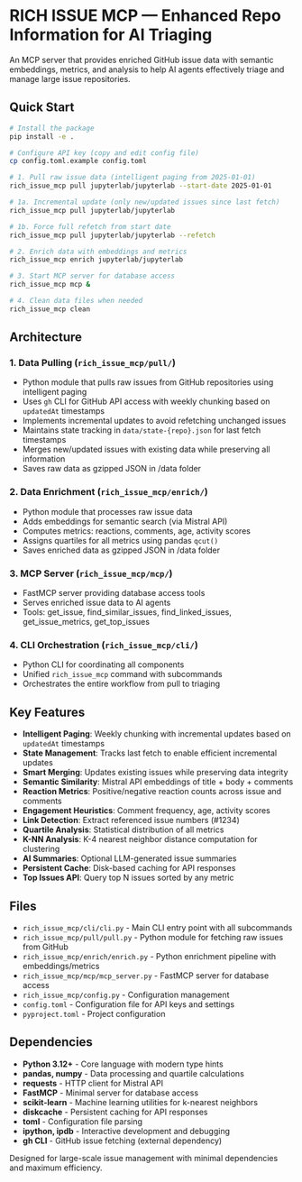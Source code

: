 # RICH ISSUE MCP — Enhanced Repo Information for AI Triaging

An MCP server that provides enriched GitHub issue data with semantic embeddings, metrics, and analysis to help AI agents effectively triage and manage large issue repositories.

## Quick Start

```bash
# Install the package
pip install -e .

# Configure API key (copy and edit config file)
cp config.toml.example config.toml

# 1. Pull raw issue data (intelligent paging from 2025-01-01)
rich_issue_mcp pull jupyterlab/jupyterlab --start-date 2025-01-01

# 1a. Incremental update (only new/updated issues since last fetch)
rich_issue_mcp pull jupyterlab/jupyterlab

# 1b. Force full refetch from start date
rich_issue_mcp pull jupyterlab/jupyterlab --refetch

# 2. Enrich data with embeddings and metrics
rich_issue_mcp enrich jupyterlab/jupyterlab

# 3. Start MCP server for database access
rich_issue_mcp mcp &

# 4. Clean data files when needed
rich_issue_mcp clean
```

## Architecture

### 1. Data Pulling (`rich_issue_mcp/pull/`)
- Python module that pulls raw issues from GitHub repositories using intelligent paging
- Uses `gh` CLI for GitHub API access with weekly chunking based on `updatedAt` timestamps
- Implements incremental updates to avoid refetching unchanged issues
- Maintains state tracking in `data/state-{repo}.json` for last fetch timestamps
- Merges new/updated issues with existing data while preserving all information
- Saves raw data as gzipped JSON in /data folder

### 2. Data Enrichment (`rich_issue_mcp/enrich/`)
- Python module that processes raw issue data
- Adds embeddings for semantic search (via Mistral API)
- Computes metrics: reactions, comments, age, activity scores
- Assigns quartiles for all metrics using pandas `qcut()`
- Saves enriched data as gzipped JSON in /data folder

### 3. MCP Server (`rich_issue_mcp/mcp/`)
- FastMCP server providing database access tools
- Serves enriched issue data to AI agents
- Tools: get_issue, find_similar_issues, find_linked_issues, get_issue_metrics, get_top_issues

### 4. CLI Orchestration (`rich_issue_mcp/cli/`)
- Python CLI for coordinating all components
- Unified `rich_issue_mcp` command with subcommands
- Orchestrates the entire workflow from pull to triaging

## Key Features

- **Intelligent Paging**: Weekly chunking with incremental updates based on `updatedAt` timestamps
- **State Management**: Tracks last fetch to enable efficient incremental updates
- **Smart Merging**: Updates existing issues while preserving data integrity
- **Semantic Similarity**: Mistral API embeddings of title + body + comments
- **Reaction Metrics**: Positive/negative reaction counts across issue and comments
- **Engagement Heuristics**: Comment frequency, age, activity scores
- **Link Detection**: Extract referenced issue numbers (#1234)
- **Quartile Analysis**: Statistical distribution of all metrics
- **K-NN Analysis**: K-4 nearest neighbor distance computation for clustering
- **AI Summaries**: Optional LLM-generated issue summaries
- **Persistent Cache**: Disk-based caching for API responses
- **Top Issues API**: Query top N issues sorted by any metric

## Files

- `rich_issue_mcp/cli/cli.py` - Main CLI entry point with all subcommands
- `rich_issue_mcp/pull/pull.py` - Python module for fetching raw issues from GitHub
- `rich_issue_mcp/enrich/enrich.py` - Python enrichment pipeline with embeddings/metrics
- `rich_issue_mcp/mcp/mcp_server.py` - FastMCP server for database access
- `rich_issue_mcp/config.py` - Configuration management
- `config.toml` - Configuration file for API keys and settings
- `pyproject.toml` - Project configuration

## Dependencies

- **Python 3.12+** - Core language with modern type hints
- **pandas, numpy** - Data processing and quartile calculations
- **requests** - HTTP client for Mistral API
- **FastMCP** - Minimal server for database access
- **scikit-learn** - Machine learning utilities for k-nearest neighbors
- **diskcache** - Persistent caching for API responses
- **toml** - Configuration file parsing
- **ipython, ipdb** - Interactive development and debugging
- **gh CLI** - GitHub issue fetching (external dependency)

Designed for large-scale issue management with minimal dependencies and maximum efficiency.
